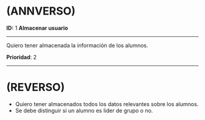 # (ANNVERSO)
**ID:** 1 **Almacenar usuario**

---
Quiero tener almacenada la información de los alumnos.

**Prioridad**: 2

---
# (REVERSO)
* Quiero tener almacenados todos los datos relevantes sobre los alumnos.
* Se debe distinguir si un alumno es lider de grupo o no.
